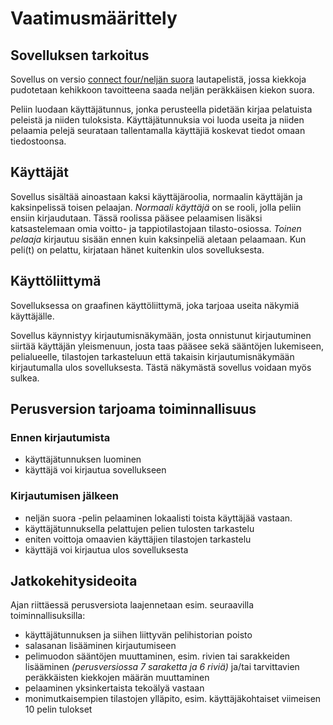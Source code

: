 # Vaatimusmäärittely

## Sovelluksen tarkoitus

Sovellus on versio [connect four/neljän suora](https://fi.wikipedia.org/wiki/Nelj%C3%A4n_suora) lautapelistä, jossa kiekkoja pudotetaan kehikkoon tavoitteena saada neljän peräkkäisen kiekon suora.

Peliin luodaan käyttäjätunnus, jonka perusteella pidetään kirjaa pelatuista peleistä ja niiden tuloksista. Käyttäjätunnuksia voi luoda useita ja niiden pelaamia pelejä seurataan tallentamalla käyttäjiä koskevat tiedot omaan tiedostoonsa.

## Käyttäjät

Sovellus sisältää ainoastaan kaksi käyttäjäroolia, normaalin käyttäjän ja kaksinpelissä toisen pelaajan. 
*Normaali käyttäjä* on se rooli, jolla peliin ensiin kirjaudutaan. Tässä roolissa pääsee pelaamisen lisäksi katsastelemaan omia voitto- ja tappiotilastojaan tilasto-osiossa.
*Toinen pelaaja* kirjautuu sisään ennen kuin kaksinpeliä aletaan pelaamaan. Kun peli(t) on pelattu, kirjataan hänet kuitenkin ulos sovelluksesta.

## Käyttöliittymä

Sovelluksessa on graafinen käyttöliittymä, joka tarjoaa useita näkymiä käyttäjälle.

Sovellus käynnistyy kirjautumisnäkymään, josta onnistunut kirjautuminen siirtää käyttäjän yleismenuun, josta taas pääsee sekä sääntöjen lukemiseen, pelialueelle, tilastojen tarkasteluun että takaisin kirjautumisnäkymään kirjautumalla ulos sovelluksesta. Tästä näkymästä sovellus voidaan myös sulkea.

## Perusversion tarjoama toiminnallisuus

### Ennen kirjautumista

* käyttäjätunnuksen luominen
* käyttäjä voi kirjautua sovellukseen

### Kirjautumisen jälkeen

* neljän suora -pelin pelaaminen lokaalisti toista käyttäjää vastaan.
* käyttäjätunnuksella pelattujen pelien tulosten tarkastelu
* eniten voittoja omaavien käyttäjien tilastojen tarkastelu
* käyttäjä voi kirjautua ulos sovelluksesta

## Jatkokehitysideoita

Ajan riittäessä perusversiota laajennetaan esim. seuraavilla toiminnallisuksilla:

* käyttäjätunnuksen ja siihen liittyvän pelihistorian poisto
* salasanan lisääminen kirjautumiseen
* pelimuodon sääntöjen muuttaminen, esim. rivien tai sarakkeiden lisääminen *(perusversiossa 7 saraketta ja 6 riviä)* ja/tai tarvittavien peräkkäisten kiekkojen määrän muuttaminen
* pelaaminen yksinkertaista tekoälyä vastaan
* monimutkaisempien tilastojen ylläpito, esim. käyttäjäkohtaiset viimeisen 10 pelin tulokset
